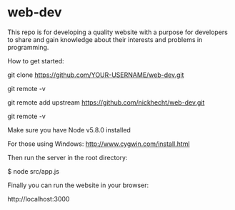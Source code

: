# web-dev

This repo is for developing a quality website with a purpose for developers to share and gain knowledge about their interests and problems in programming.


How to get started:

git clone https://github.com/YOUR-USERNAME/web-dev.git

git remote -v

git remote add upstream https://github.com/nickhecht/web-dev.git 

git remote -v

Make sure you have Node v5.8.0 installed

For those using Windows: http://www.cygwin.com/install.html

Then run the server in the root directory:

$ node src/app.js

Finally you can run the website in your browser:

http://localhost:3000
